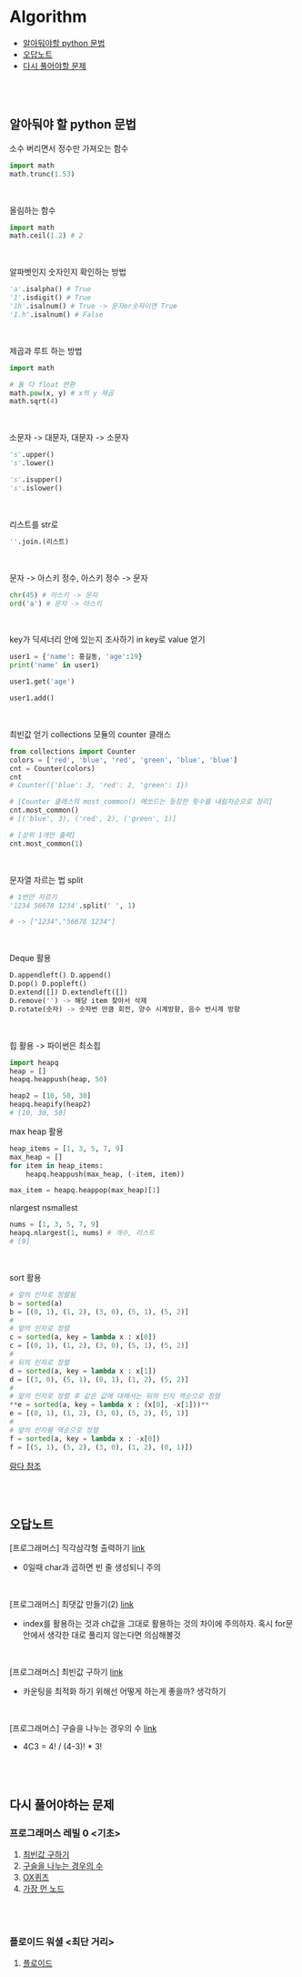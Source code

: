 # Algorithm

- [알아둬야할 python 문법](https://github.com/Maker-H/Study-Algorithm-baekjun#%EC%95%8C%EC%95%84%EB%91%AC%EC%95%BC-%ED%95%A0-python-%EB%AC%B8%EB%B2%95)
- [오답노트](https://github.com/Maker-H/Study-Algorithm-baekjun#%EC%98%A4%EB%8B%B5%EB%85%B8%ED%8A%B8)
- [다시 풀어야할 문제](https://github.com/Maker-H/Study-Algorithm-baekjun#%EB%8B%A4%EC%8B%9C-%ED%92%80%EC%96%B4%EC%95%BC%ED%95%98%EB%8A%94-%EB%AC%B8%EC%A0%9C)

<br/>
<br/>

## 알아둬야 할 python 문법

소수 버리면서 정수만 가져오는 함수

```python
import math
math.trunc(1.53)
```


<br/>

올림하는 함수

```python
import math
math.ceil(1.2) # 2
```


<br/>

알파벳인지 숫자인지 확인하는 방법

```python
'a'.isalpha() # True
'1'.isdigit() # True
'1h'.isalnum() # True -> 문자or숫자이면 True
'1.h'.isalnum() # False
```

<br/>

제곱과 루트 하는 방법

```python
import math

# 둘 다 float 반환
math.pow(x, y) # x의 y 제곱
math.sqrt(4)
```

<br/>

소문자 -> 대문자, 대문자 -> 소문자

```python
's'.upper()
's'.lower()

's'.isupper()
's'.islower()
```

<br/>

리스트를 str로

```python
''.join.(리스트)
```

<br/>

문자 -> 아스키 정수, 아스키 정수 -> 문자

```python
chr(45) # 아스키 -> 문자
ord('a') # 문자 -> 아스키
```

<br/>

key가 딕셔너리 안에 있는지 조사하기 in
key로 value 얻기

```python
user1 = {'name': 홍길동, 'age':19}
print('name' in user1)

user1.get('age')

user1.add()
```

<br/>

최빈값 얻기
collections 모듈의 counter 클래스

```python
from collections import Counter
colors = ['red', 'blue', 'red', 'green', 'blue', 'blue']
cnt = Counter(colors)
cnt
# Counter({'blue': 3, 'red': 2, 'green': 1})

# [Counter 클래스의 most_common() 메쏘드는 등장한 횟수를 내림차순으로 정리]
cnt.most_common()
# [('blue', 3), ('red', 2), ('green', 1)]

# [상위 1개만 출력]
cnt.most_common(1)
```

<br/>

문자열 자르는 법 split

```python
# 1번만 자르기
'1234 56678 1234'.split(' ', 1)

# -> ["1234","56678 1234"]
```

<br/>

Deque 활용

```python
D.appendleft() D.append()
D.pop() D.popleft()
D.extend([]) D.extendleft([])
D.remove('') -> 해당 item 찾아서 삭제
D.rotate(숫자) -> 숫자번 만큼 회전, 양수 시계방향, 음수 반시계 방향
```

<br/>

힙 활용 -> 파이썬은 최소힙

```python
import heapq
heap = []
heapq.heappush(heap, 50)

heap2 = [10, 50, 30]
heapq.heapify(heap2)
# [10, 30, 50]
```

max heap 활용
```python
heap_items = [1, 3, 5, 7, 9]
max_heap = []
for item in heap_items:
    heapq.heappush(max_heap, (-item, item))

max_item = heapq.heappop(max_heap)[1]
```

nlargest nsmallest
``` python
nums = [1, 3, 5, 7, 9]
heapq.nlargest(1, nums) # 개수, 리스트
# [9]
```

<br/>

sort 활용

```python
# 앞의 인자로 정렬됨
b = sorted(a)
b = [(0, 1), (1, 2), (3, 0), (5, 1), (5, 2)]
# 
# 앞의 인자로 정렬
c = sorted(a, key = lambda x : x[0]) 
c = [(0, 1), (1, 2), (3, 0), (5, 1), (5, 2)]
# 
# 뒤의 인자로 정렬
d = sorted(a, key = lambda x : x[1]) 
d = [(3, 0), (5, 1), (0, 1), (1, 2), (5, 2)]
# 
# 앞의 인자로 정렬 후 같은 값에 대해서는 뒤의 인자 역순으로 정렬
**e = sorted(a, key = lambda x : (x[0], -x[1]))** 
e = [(0, 1), (1, 2), (3, 0), (5, 2), (5, 1)]
# 
# 앞의 인자를 역순으로 정렬
f = sorted(a, key = lambda x : -x[0]) 
f = [(5, 1), (5, 2), (3, 0), (1, 2), (0, 1)])

```
[람다 참조](https://gorokke.tistory.com/38)





<br/>
<br/>

## 오답노트

[프로그래머스] 직각삼각형 출력하기 [link](https://school.programmers.co.kr/learn/courses/30/lessons/120823)

- 0일때 char과 곱하면 빈 줄 생성되니 주의

<br/>

[프로그래머스] 최댓값 만들기(2) [link](https://school.programmers.co.kr/learn/courses/30/lessons/120862#)

- index를 활용하는 것과 ch값을 그대로 활용하는 것의 차이에 주의하자. 혹시 for문 안에서 생각한 대로 풀리지 않는다면 의심해볼것

<br/>

[프로그래머스] 최빈값 구하기 [link](https://school.programmers.co.kr/learn/courses/30/lessons/120812#)

- 카운팅을 최적화 하기 위해선 어떻게 하는게 좋을까? 생각하기

<br/>

[프로그래머스] 구슬을 나누는 경우의 수 [link](https://school.programmers.co.kr/learn/courses/30/lessons/120840)

- 4C3 = 4! / (4-3)! \* 3!

<br/>
<br/>

## 다시 풀어야하는 문제

### 프로그래머스 레빌 0 <기초>
1. [최빈값 구하기](https://school.programmers.co.kr/learn/courses/30/lessons/120812#)
2. [구슬을 나누는 경우의 수](https://school.programmers.co.kr/learn/courses/30/lessons/120840)
3. [OX퀴즈](https://school.programmers.co.kr/learn/courses/30/lessons/120907)
4. [가장 먼 노드](https://school.programmers.co.kr/learn/courses/30/lessons/49189)

<br><br>

### 플로이드 워셜 <최단 거리> 
1. [플로이드](https://www.acmicpc.net/problem/11404)